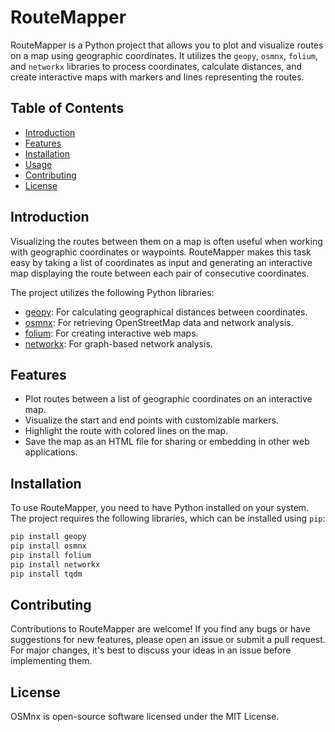 # RouteMapper

RouteMapper is a Python project that allows you to plot and visualize routes on a map using geographic coordinates. It utilizes the `geopy`, `osmnx`, `folium`, and `networkx` libraries to process coordinates, calculate distances, and create interactive maps with markers and lines representing the routes.

## Table of Contents

- [Introduction](#introduction)
- [Features](#features)
- [Installation](#installation)
- [Usage](#usage)
- [Contributing](#contributing)
- [License](#license)

## Introduction

Visualizing the routes between them on a map is often useful when working with geographic coordinates or waypoints. RouteMapper makes this task easy by taking a list of coordinates as input and generating an interactive map displaying the route between each pair of consecutive coordinates.

The project utilizes the following Python libraries:

- [geopy](https://geopy.readthedocs.io/): For calculating geographical distances between coordinates.
- [osmnx](https://osmnx.readthedocs.io/): For retrieving OpenStreetMap data and network analysis.
- [folium](https://python-visualization.github.io/folium/): For creating interactive web maps.
- [networkx](https://networkx.github.io/): For graph-based network analysis.

## Features

- Plot routes between a list of geographic coordinates on an interactive map.
- Visualize the start and end points with customizable markers.
- Highlight the route with colored lines on the map.
- Save the map as an HTML file for sharing or embedding in other web applications.

## Installation

To use RouteMapper, you need to have Python installed on your system. The project requires the following libraries, which can be installed using `pip`:

```bash
pip install geopy
pip install osmnx
pip install folium
pip install networkx
pip install tqdm

```
## Contributing

Contributions to RouteMapper are welcome! If you find any bugs or have suggestions for new features, please open an issue or submit a pull request. For major changes, it's best to discuss your ideas in an issue before implementing them.

## License

OSMnx is open-source software licensed under the MIT License.
